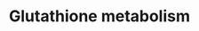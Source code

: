 ---
annotations:
- id: PW:0000134
  parent: classic metabolic pathway
  type: Pathway Ontology
  value: glutathione metabolic pathway
authors:
- 169.230.77.174
- MaintBot
- Christine Chichester
- Egonw
- Khanspers
description: ''
last-edited: 2019-06-28
organisms:
- Rattus norvegicus
redirect_from:
- /index.php/Pathway:WP469
- /instance/WP469
- /instance/WP469_rr104998
revision: r104998
schema-jsonld:
- '@context': https://schema.org/
  '@id': https://wikipathways.github.io/pathways/WP469.html
  '@type': Dataset
  creator:
    '@type': Organization
    name: WikiPathways
  description: ''
  keywords:
  - 1.1.1.43
  - 1.11.1.12
  - 1.5.4.1
  - 1.8.1.13
  - 1.8.3.3
  - 1.8.4.1
  - 1.8.4.2
  - 1.8.4.3
  - 1.8.4.4
  - 1.8.4.7
  - 1.8.5.1
  - 2.3.1.80
  - 2.3.2.4
  - 2.8.1.3
  - 3.4.11.4
  - 3.5.1.78
  - 5-Oxoproline
  - 6.3.1.8
  - Acetyl-CoA
  - Anpep
  - G6pdx
  - Gclc
  - Gclm
  - Ggt1
  - Ggtla1
  - Glycine
  - Gpx1
  - Gpx2
  - Gpx3
  - Gpx4
  - Gsr
  - Gss
  - Gsta2
  - Gsta5
  - Gstm2
  - Gstm3
  - Gstm4
  - Gstt1
  - Gstt2
  - Idh1
  - L-Amino Acid
  - L-Cysteine
  - L-Glutamate
  - Oplah
  license: CC0
  name: Glutathione metabolism
seo: CreativeWork
title: Glutathione metabolism
wpid: WP469
---